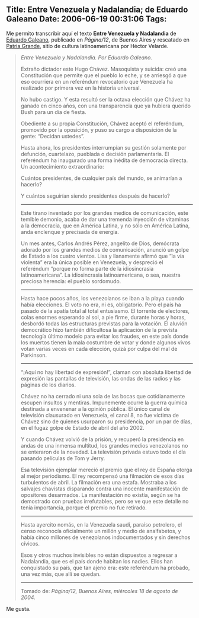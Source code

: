 Title: Entre Venezuela y Nadalandia; de Eduardo Galeano
Date: 2006-06-19 00:31:06
Tags: 
---
<p>Me permito transcribir aquí el texto <strong>Entre Venezuela y Nadalandia</strong> de <a target="_blank" href="http://en.wikipedia.org/wiki/Eduardo_Galeano">Eduardo Galeano</a>, publicado en <em>Página/12</em>, de Buenos Aires y rescatado en <a target="_blank" href="http://www.patriagrande.net">Patria Grande</a>, sitio de cultura latinoamericana por Héctor Velarde.
</p>
<blockquote>
<em>Entre Venezuela y Nadalandia. Por Eduardo Galeano.</em>

Extraño dictador este Hugo Chávez. Masoquista y suicida: creó una Constitución    que permite que el pueblo lo eche, y se arriesgó a que eso ocurriera en un referéndum    revocatorio que Venezuela ha realizado por primera vez en la historia universal.

No hubo castigo. Y esta resultó ser la octava elección que Chávez ha ganado    en cinco años, con una transparencia que ya hubiera querido Bush para un día    de fiesta.

Obediente a su propia Constitución, Chávez aceptó el referéndum, promovido    por la oposición, y puso su cargo a disposición de la gente: “Decidan ustedes”.

Hasta ahora, los presidentes interrumpían su gestión solamente por defunción,    cuartelazo, pueblada o decisión parlamentaria. El referéndum ha inaugurado una    forma inédita de democracia directa. Un acontecimiento extraordinario:

Cuántos presidentes, de cualquier país del mundo, se animarían a hacerlo?

Y cuántos seguirían siendo presidentes después de hacerlo?

<hr>Este tirano inventado por los grandes medios de comunicación, este temible    demonio, acaba de dar una tremenda inyección de vitaminas a la democracia, que    en América Latina, y no sólo en América Latina, anda enclenque y precisada de    energía.

Un mes antes, Carlos Andrés Pérez, angelito de Dios, demócrata adorado por    los grandes medios de comunicación, anunció un golpe de Estado a los cuatro    vientos. Lisa y llanamente afirmó que “la vía violenta” era la única posible    en Venezuela, y despreció el referéndum “porque no forma parte de la idiosincrasia    latinoamericana”. La idiosincrasia latinoamericana, o sea, nuestra preciosa    herencia: el pueblo sordomudo.

<hr> Hasta hace pocos años, los venezolanos se iban a la playa cuando había elecciones.  El voto no era, ni es, obligatorio. Pero el país ha pasado de la apatía total  al total entusiasmo. El torrente de electores, colas enormes esperando al sol,  a pie firme, durante horas y horas, desbordó todas las estructuras previstas para  la votación. El aluvión democrático hizo también dificultosa la aplicación de  la prevista tecnología último modelo para evitar los fraudes, en este país donde  los muertos tienen la mala costumbre de votar y donde algunos vivos votan varias  veces en cada elección, quizá por culpa del mal de Parkinson.  <hr>“¡Aquí no hay libertad de expresión!”, claman con absoluta libertad de expresión    las pantallas de televisión, las ondas de las radios y las páginas de los diarios.

Chávez no ha cerrado ni una sola de las bocas que cotidianamente escupen insultos    y mentiras. Impunemente ocurre la guerra química destinada a envenenar a la    opinión pública. El único canal de televisión clausurado en Venezuela, el canal    8, no fue víctima de Chávez sino de quienes usurparon su presidencia, por un    par de días, en el fugaz golpe de Estado de abril del año 2002.

Y cuando Chávez volvió de la prisión, y recuperó la presidencia en andas de    una inmensa multitud, los grandes medios venezolanos no se enteraron de la novedad.    La televisión privada estuvo todo el día pasando películas de Tom y Jerry.

Esa televisión ejemplar mereció el premio que el rey de España otorga al mejor    periodismo. El rey recompensó una filmación de esos días turbulentos de abril.    La filmación era una estafa. Mostraba a los salvajes chavistas disparando contra    una inocente manifestación de opositores desarmados. La manifestación no existía,    según se ha demostrado con pruebas irrefutables, pero se ve que este detalle    no tenía importancia, porque el premio no fue retirado.

<hr>Hasta ayercito nomás, en la Venezuela saudí, paraíso petrolero, el censo reconocía    oficialmente un millón y medio de analfabetos, y había cinco millones de venezolanos    indocumentados y sin derechos cívicos.

Esos y otros muchos invisibles no están dispuestos a regresar a Nadalandia,    que es el país donde habitan los nadies. Ellos han conquistado su país, que    tan ajeno era: este referéndum ha probado, una vez más, que allí se quedan.

<hr>Tomado de: <em>Página/12, Buenos Aires, miércoles 18 de agosto de 2004.</em>
</blockquote>
<p>
Me gusta. </p>
